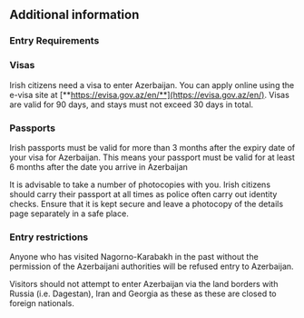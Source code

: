 ## Additional information

### **Entry Requirements**

### **Visas**

Irish citizens need a visa to enter Azerbaijan. You can apply online using the e-visa site at [**https://evisa.gov.az/en/**](https://evisa.gov.az/en/). Visas are valid for 90 days, and stays must not exceed 30 days in total.

### **Passports**

Irish passports must be valid for more than 3 months after the expiry date of your visa for Azerbaijan. This means your passport must be valid for at least 6 months after the date you arrive in Azerbaijan

It is advisable to take a number of photocopies with you. Irish citizens should carry their passport at all times as police often carry out identity checks. Ensure that it is kept secure and leave a photocopy of the details page separately in a safe place.

### **Entry restrictions**

Anyone who has visited Nagorno-Karabakh in the past without the permission of the Azerbaijani authorities will be refused entry to Azerbaijan.

Visitors should not attempt to enter Azerbaijan via the land borders with Russia (i.e. Dagestan), Iran and Georgia as these as these are closed to foreign nationals.